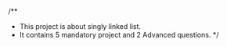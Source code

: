 /**
  * This project is about singly linked list.
  * It contains 5 mandatory project and 2 Advanced questions.
  */
